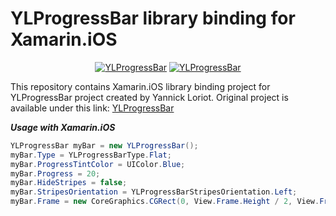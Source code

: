 # YLProgressBar library binding for Xamarin.iOS

<p align="center">
<a href="http://preview.ibb.co/fC0nb5/ylprogressbar_header.png"><img alt="YLProgressBar" src="http://preview.ibb.co/fC0nb5/ylprogressbar_header.png"/></a>
<a href="http://preview.ibb.co/c4dtik/YLProgress_Bar.gif"><img alt="YLProgressBar" src="http://preview.ibb.co/c4dtik/YLProgress_Bar.gif"/></a>
</p>

This repository contains Xamarin.iOS library binding project for YLProgressBar project created by Yannick Loriot.
Original project is available under this link:
[YLProgressBar](https://github.com/yannickl/YLProgressBar) 


***Usage with Xamarin.iOS***

```c#
YLProgressBar myBar = new YLProgressBar();
myBar.Type = YLProgressBarType.Flat;
myBar.ProgressTintColor = UIColor.Blue;
myBar.Progress = 20;
myBar.HideStripes = false;
myBar.StripesOrientation = YLProgressBarStripesOrientation.Left;
myBar.Frame = new CoreGraphics.CGRect(0, View.Frame.Height / 2, View.Frame.Width, 30);
```
